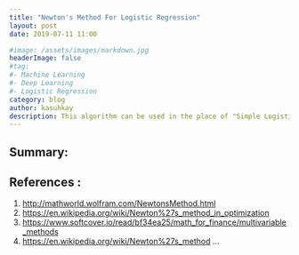 ```yaml
---
title: "Newton's Method For Logistic Regression"
layout: post
date: 2019-07-11 11:00

#image: /assets/images/markdown.jpg
headerImage: false
#tag:
#- Machine Learning
#- Deep Learning
#- Logistic Regression
category: blog
author: kasuhkay
description: This algorithm can be used in the place of "Simple Logistic Regression", as it runs faster than it.
---
```


## Summary:






## References :
1. http://mathworld.wolfram.com/NewtonsMethod.html
2. https://en.wikipedia.org/wiki/Newton%27s_method_in_optimization
3. https://www.softcover.io/read/bf34ea25/math_for_finance/multivariable_methods
4. https://en.wikipedia.org/wiki/Newton%27s_method
...
